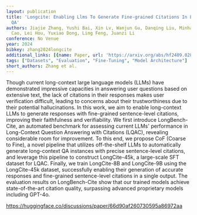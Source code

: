 ```yaml
---
layout: publication
title: 'Longcite: Enabling Llms To Generate Fine-grained Citations In Long-context
  QA'
authors: Jiajie Zhang, Yushi Bai, Xin Lv, Wanjun Gu, Danqing Liu, Minhao Zou, Shulin
  Cao, Lei Hou, Yuxiao Dong, Ling Feng, Juanzi Li
conference: No Venue
year: 2024
bibkey: zhang2024longcite
additional_links: [{name: Paper, url: 'https://arxiv.org/abs/hf2409.02897'}]
tags: ["Datasets", "Evaluation", "Fine-Tuning", "Model Architecture"]
short_authors: Zhang et al.
---
```

Though current long-context large language models (LLMs) have demonstrated impressive capacities in answering user questions based on extensive text, the lack of citations in their responses makes user verification difficult, leading to concerns about their trustworthiness due to their potential hallucinations. In this work, we aim to enable long-context LLMs to generate responses with fine-grained sentence-level citations, improving their faithfulness and verifiability. We first introduce LongBench-Cite, an automated benchmark for assessing current LLMs' performance in Long-Context Question Answering with Citations (LQAC), revealing considerable room for improvement. To this end, we propose CoF (Coarse to Fine), a novel pipeline that utilizes off-the-shelf LLMs to automatically generate long-context QA instances with precise sentence-level citations, and leverage this pipeline to construct LongCite-45k, a large-scale SFT dataset for LQAC. Finally, we train LongCite-8B and LongCite-9B using the LongCite-45k dataset, successfully enabling their generation of accurate responses and fine-grained sentence-level citations in a single output. The evaluation results on LongBench-Cite show that our trained models achieve state-of-the-art citation quality, surpassing advanced proprietary models including GPT-4o.

https://huggingface.co/discussions/paper/66d90af260730595a86972aa